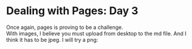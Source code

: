 # Dealing with Pages: Day 3
Once again, pages is proving to be a challenge.  
With images, I believe you must upload from desktop to the md file. And I think it has to be jpeg. I will try a png:

